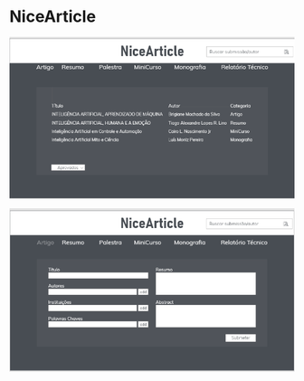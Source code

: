 # NiceArticle
![imagem incial](https://github.com/matheuskildere/NiceArticle/blob/master/inicial.png)

![](https://github.com/matheuskildere/NiceArticle/blob/master/resumo.png)
